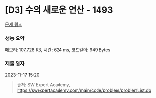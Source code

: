# [D3] 수의 새로운 연산 - 1493 

[문제 링크](https://swexpertacademy.com/main/code/problem/problemDetail.do?contestProbId=AV2b-QGqADMBBASw) 

### 성능 요약

메모리: 107,728 KB, 시간: 624 ms, 코드길이: 949 Bytes

### 제출 일자

2023-11-17 15:20



> 출처: SW Expert Academy, https://swexpertacademy.com/main/code/problem/problemList.do